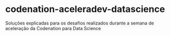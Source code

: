 # codenation-aceleradev-datascience
Soluções explicadas para os desafios realizados durante a semana de aceleração da Codenation para Data Science
